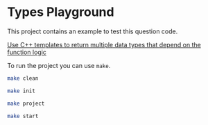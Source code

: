 # Types Playground

This project contains an example to test this question code.

[Use C++ templates to return multiple data types that depend on the function logic](https://stackoverflow.com/questions/78071141/use-c-templates-to-return-multiple-data-types-that-depend-on-the-function-logi)

To run the project you can use `make`.

```bash
make clean

make init

make project

make start
```

